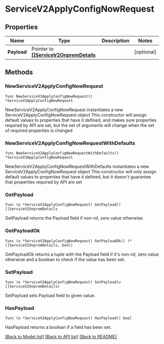 # ServiceV2ApplyConfigNowRequest

## Properties

Name | Type | Description | Notes
------------ | ------------- | ------------- | -------------
**Payload** | Pointer to [**[]ServiceV2OnpremDetails**](ServiceV2OnpremDetails.md) |  | [optional] 

## Methods

### NewServiceV2ApplyConfigNowRequest

`func NewServiceV2ApplyConfigNowRequest() *ServiceV2ApplyConfigNowRequest`

NewServiceV2ApplyConfigNowRequest instantiates a new ServiceV2ApplyConfigNowRequest object
This constructor will assign default values to properties that have it defined,
and makes sure properties required by API are set, but the set of arguments
will change when the set of required properties is changed

### NewServiceV2ApplyConfigNowRequestWithDefaults

`func NewServiceV2ApplyConfigNowRequestWithDefaults() *ServiceV2ApplyConfigNowRequest`

NewServiceV2ApplyConfigNowRequestWithDefaults instantiates a new ServiceV2ApplyConfigNowRequest object
This constructor will only assign default values to properties that have it defined,
but it doesn't guarantee that properties required by API are set

### GetPayload

`func (o *ServiceV2ApplyConfigNowRequest) GetPayload() []ServiceV2OnpremDetails`

GetPayload returns the Payload field if non-nil, zero value otherwise.

### GetPayloadOk

`func (o *ServiceV2ApplyConfigNowRequest) GetPayloadOk() (*[]ServiceV2OnpremDetails, bool)`

GetPayloadOk returns a tuple with the Payload field if it's non-nil, zero value otherwise
and a boolean to check if the value has been set.

### SetPayload

`func (o *ServiceV2ApplyConfigNowRequest) SetPayload(v []ServiceV2OnpremDetails)`

SetPayload sets Payload field to given value.

### HasPayload

`func (o *ServiceV2ApplyConfigNowRequest) HasPayload() bool`

HasPayload returns a boolean if a field has been set.


[[Back to Model list]](../README.md#documentation-for-models) [[Back to API list]](../README.md#documentation-for-api-endpoints) [[Back to README]](../README.md)


